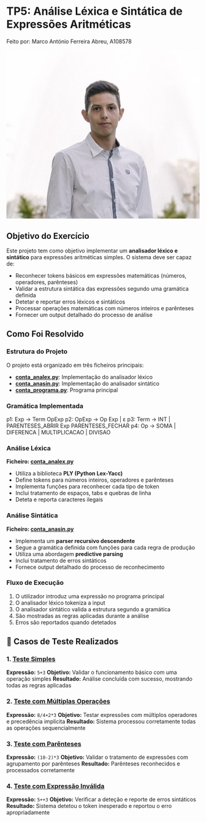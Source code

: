 # TP5: Análise Léxica e Sintática de Expressões Aritméticas
Feito por:
Marco António Ferreira Abreu, A108578

![image_alt](https://github.com/MarcoAbreu11/PLC2025/blob/main/Imagem/minha_imagem.jpg?raw=true)

## Objetivo do Exercício

Este projeto tem como objetivo implementar um **analisador léxico e sintático** para expressões aritméticas simples. O sistema deve ser capaz de:

- Reconhecer tokens básicos em expressões matemáticas (números, operadores, parênteses)
- Validar a estrutura sintática das expressões segundo uma gramática definida
- Detetar e reportar erros léxicos e sintáticos
- Processar operações matemáticas com números inteiros e parênteses
- Fornecer um output detalhado do processo de análise

## Como Foi Resolvido

### Estrutura do Projeto

O projeto está organizado em três ficheiros principais:

- **[conta_analex.py](código/conta_analex.py)**: Implementação do analisador léxico
- **[conta_anasin.py](código/conta_anasin.py)**: Implementação do analisador sintático  
- **[conta_programa.py](código/conta_programa.py)**: Programa principal

### Gramática Implementada
p1: Exp -> Term OpExp
p2: OpExp -> Op Exp | ε
p3: Term -> INT | PARENTESES_ABRIR Exp PARENTESES_FECHAR
p4: Op -> SOMA | DIFERENCA | MULTIPLICACAO | DIVISAO

### Análise Léxica

**Ficheiro: [conta_analex.py](código/conta_analex.py)**

- Utiliza a biblioteca **PLY (Python Lex-Yacc)**
- Define tokens para números inteiros, operadores e parênteses
- Implementa funções para reconhecer cada tipo de token
- Inclui tratamento de espaços, tabs e quebras de linha
- Deteta e reporta caracteres ilegais

### Análise Sintática

**Ficheiro: [conta_anasin.py](código/conta_anasin.py)**

- Implementa um **parser recursivo descendente**
- Segue a gramática definida com funções para cada regra de produção
- Utiliza uma abordagem **predictive parsing**
- Inclui tratamento de erros sintáticos
- Fornece output detalhado do processo de reconhecimento

### Fluxo de Execução

1. O utilizador introduz uma expressão no programa principal
2. O analisador léxico tokeniza a input
3. O analisador sintático valida a estrutura segundo a gramática
4. São mostradas as regras aplicadas durante a análise
5. Erros são reportados quando detetados

## 🧪 Casos de Teste Realizados

### 1. [Teste Simples](testes/teste_simples.png)
**Expressão:** `5+3`
**Objetivo:** Validar o funcionamento básico com uma operação simples
**Resultado:** Análise concluída com sucesso, mostrando todas as regras aplicadas

### 2. [Teste com Múltiplas Operações](testes/teste_com_multiplas_operacoes.png)
**Expressão:** `8/4+2*3`
**Objetivo:** Testar expressões com múltiplos operadores e precedência implícita
**Resultado:** Sistema processou corretamente todas as operações sequencialmente

### 3. [Teste com Parênteses](testes/teste_com_parenteses.png)
**Expressão:** `(10-2)*3`
**Objetivo:** Validar o tratamento de expressões com agrupamento por parênteses
**Resultado:** Parênteses reconhecidos e processados corretamente

### 4. [Teste com Expressão Inválida](testes/teste_expressao_invalida.png)
**Expressão:** `5++3`
**Objetivo:** Verificar a deteção e reporte de erros sintáticos
**Resultado:** Sistema detetou o token inesperado e reportou o erro apropriadamente

